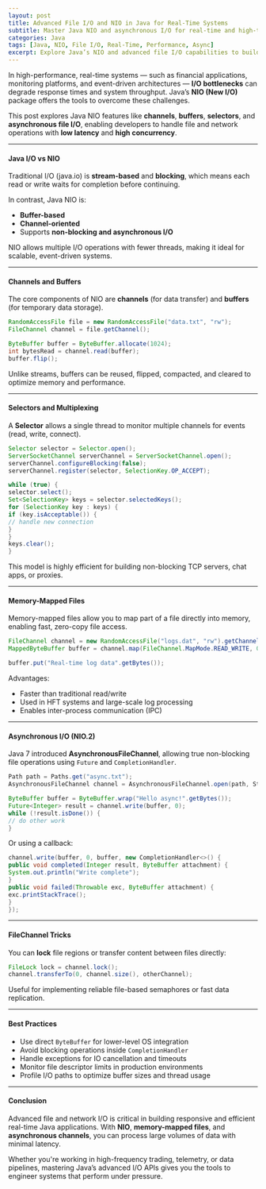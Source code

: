 ```yaml
---
layout: post
title: Advanced File I/O and NIO in Java for Real-Time Systems
subtitle: Master Java NIO and asynchronous I/O for real-time and high-throughput systems
categories: Java
tags: [Java, NIO, File I/O, Real-Time, Performance, Async]
excerpt: Explore Java’s NIO and advanced file I/O capabilities to build responsive, real-time applications. Learn about channels, buffers, memory-mapped files, and asynchronous I/O strategies.
---
```

In high-performance, real-time systems — such as financial applications, monitoring platforms, and event-driven architectures — **I/O bottlenecks** can degrade response times and system throughput. Java’s **NIO (New I/O)** package offers the tools to overcome these challenges.

This post explores Java NIO features like **channels**, **buffers**, **selectors**, and **asynchronous file I/O**, enabling developers to handle file and network operations with **low latency** and **high concurrency**.

---

#### Java I/O vs NIO

Traditional I/O (java.io) is **stream-based** and **blocking**, which means each read or write waits for completion before continuing.

In contrast, Java NIO is:
- **Buffer-based**
- **Channel-oriented**
- Supports **non-blocking and asynchronous I/O**

NIO allows multiple I/O operations with fewer threads, making it ideal for scalable, event-driven systems.

---

#### Channels and Buffers

The core components of NIO are **channels** (for data transfer) and **buffers** (for temporary data storage).

```java
RandomAccessFile file = new RandomAccessFile("data.txt", "rw");
FileChannel channel = file.getChannel();

ByteBuffer buffer = ByteBuffer.allocate(1024);
int bytesRead = channel.read(buffer);
buffer.flip();
```

Unlike streams, buffers can be reused, flipped, compacted, and cleared to optimize memory and performance.

---

#### Selectors and Multiplexing

A **Selector** allows a single thread to monitor multiple channels for events (read, write, connect).

```java
Selector selector = Selector.open();
ServerSocketChannel serverChannel = ServerSocketChannel.open();
serverChannel.configureBlocking(false);
serverChannel.register(selector, SelectionKey.OP_ACCEPT);

while (true) {
selector.select();
Set<SelectionKey> keys = selector.selectedKeys();
for (SelectionKey key : keys) {
if (key.isAcceptable()) {
// handle new connection
}
}
keys.clear();
}
```

This model is highly efficient for building non-blocking TCP servers, chat apps, or proxies.

---

#### Memory-Mapped Files

Memory-mapped files allow you to map part of a file directly into memory, enabling fast, zero-copy file access.

```java
FileChannel channel = new RandomAccessFile("logs.dat", "rw").getChannel();
MappedByteBuffer buffer = channel.map(FileChannel.MapMode.READ_WRITE, 0, channel.size());

buffer.put("Real-time log data".getBytes());
```

Advantages:
- Faster than traditional read/write
- Used in HFT systems and large-scale log processing
- Enables inter-process communication (IPC)

---

#### Asynchronous I/O (NIO.2)

Java 7 introduced **AsynchronousFileChannel**, allowing true non-blocking file operations using `Future` and `CompletionHandler`.

```java
Path path = Paths.get("async.txt");
AsynchronousFileChannel channel = AsynchronousFileChannel.open(path, StandardOpenOption.WRITE);

ByteBuffer buffer = ByteBuffer.wrap("Hello async!".getBytes());
Future<Integer> result = channel.write(buffer, 0);
while (!result.isDone()) {
// do other work
}
```

Or using a callback:

```java
channel.write(buffer, 0, buffer, new CompletionHandler<>() {
public void completed(Integer result, ByteBuffer attachment) {
System.out.println("Write complete");
}
public void failed(Throwable exc, ByteBuffer attachment) {
exc.printStackTrace();
}
});
```

---

#### FileChannel Tricks

You can **lock** file regions or transfer content between files directly:

```java
FileLock lock = channel.lock();
channel.transferTo(0, channel.size(), otherChannel);
```

Useful for implementing reliable file-based semaphores or fast data replication.

---

#### Best Practices

- Use direct `ByteBuffer` for lower-level OS integration
- Avoid blocking operations inside `CompletionHandler`
- Handle exceptions for IO cancellation and timeouts
- Monitor file descriptor limits in production environments
- Profile I/O paths to optimize buffer sizes and thread usage

---

#### Conclusion

Advanced file and network I/O is critical in building responsive and efficient real-time Java applications. With **NIO**, **memory-mapped files**, and **asynchronous channels**, you can process large volumes of data with minimal latency.

Whether you're working in high-frequency trading, telemetry, or data pipelines, mastering Java’s advanced I/O APIs gives you the tools to engineer systems that perform under pressure.
